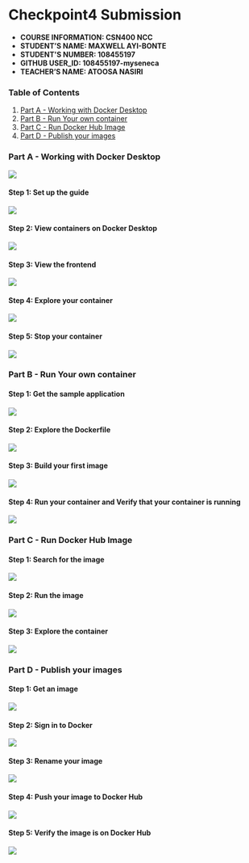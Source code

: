 # Checkpoint4 Submission

- **COURSE INFORMATION: CSN400 NCC**
- **STUDENT’S NAME: MAXWELL AYI-BONTE**
- **STUDENT'S NUMBER: 108455197** 
- **GITHUB USER_ID: 108455197-myseneca**
- **TEACHER’S NAME: ATOOSA NASIRI**

### Table of Contents
1. [Part A - Working with Docker Desktop](#header1)
2. [Part B - Run Your own container](#header2)
3. [Part C - Run Docker Hub Image](#header3)
4. [Part D - Publish your images](#header4)

### Part A - Working with Docker Desktop

<img src="https://raw.githubusercontent.com/108455197-myseneca/CSN400-Capstone/main/Checkpoint4/CP4-PART%20A.1.JPG">

#### Step 1: Set up the guide

<img src="https://raw.githubusercontent.com/108455197-myseneca/CSN400-Capstone/main/Checkpoint4/CP4-PART%20A.2.JPG">

#### Step 2: View containers on Docker Desktop

<img src="https://raw.githubusercontent.com/108455197-myseneca/CSN400-Capstone/main/Checkpoint4/CP4-PART%20A.3.JPG">

#### Step 3: View the frontend

<img src="https://raw.githubusercontent.com/108455197-myseneca/CSN400-Capstone/main/Checkpoint4/CP4-PART%20A.4.JPG">

#### Step 4: Explore your container

<img src="https://raw.githubusercontent.com/108455197-myseneca/CSN400-Capstone/main/Checkpoint4/CP4-PART%20A.5.JPG">

#### Step 5: Stop your container

<img src="https://raw.githubusercontent.com/108455197-myseneca/CSN400-Capstone/main/Checkpoint4/CP4-PART%20A.6.JPG">

### Part B - Run Your own container
#### Step 1: Get the sample application

<img src="https://raw.githubusercontent.com/108455197-myseneca/CSN400-Capstone/main/Checkpoint4/CP4-PART%20B.1.JPG">

#### Step 2: Explore the Dockerfile

<img src="https://raw.githubusercontent.com/108455197-myseneca/CSN400-Capstone/main/Checkpoint4/CP4-PART%20B.2.JPG">

#### Step 3: Build your first image

<img src="https://raw.githubusercontent.com/108455197-myseneca/CSN400-Capstone/main/Checkpoint4/CP4-PART%20B.3.JPG">

#### Step 4: Run your container and Verify that your container is running

<img src="https://raw.githubusercontent.com/108455197-myseneca/CSN400-Capstone/main/Checkpoint4/CP4-PART%20B.4.JPG">

### Part C - Run Docker Hub Image
#### Step 1: Search for the image

<img src="https://raw.githubusercontent.com/108455197-myseneca/CSN400-Capstone/main/Checkpoint4/CP4-PART%20C.1.JPG">

#### Step 2: Run the image

<img src="https://raw.githubusercontent.com/108455197-myseneca/CSN400-Capstone/main/Checkpoint4/CP4-PART%20C.2.JPG">

#### Step 3: Explore the container

<img src="https://raw.githubusercontent.com/108455197-myseneca/CSN400-Capstone/main/Checkpoint4/CP4-PART%20C.3.JPG">

### Part D - Publish your images
#### Step 1: Get an image

<img src="https://raw.githubusercontent.com/108455197-myseneca/CSN400-Capstone/main/Checkpoint4/CP4-PART%20D.1.JPG">

#### Step 2: Sign in to Docker

<img src="https://raw.githubusercontent.com/108455197-myseneca/CSN400-Capstone/main/Checkpoint4/CP4-PART%20D.2.JPG">

#### Step 3: Rename your image

<img src="https://raw.githubusercontent.com/108455197-myseneca/CSN400-Capstone/main/Checkpoint4/CP4-PART%20D.3.JPG">

#### Step 4: Push your image to Docker Hub

<img src="https://raw.githubusercontent.com/108455197-myseneca/CSN400-Capstone/main/Checkpoint4/CP4-PART%20D.4.JPG">

#### Step 5: Verify the image is on Docker Hub

<img src="https://raw.githubusercontent.com/108455197-myseneca/CSN400-Capstone/main/Checkpoint4/CP4-PART%20D.5.JPG">
